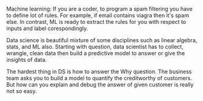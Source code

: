 Machine learning: If you are a coder, to program a spam filtering you have to define lot of rules. For example, if email contains viagra then it's spam else.
In contrast, ML is ready to extract the rules for you with respect to inputs and label corespondingly.

Data science is beautiful mixture of some disciplines such as linear algebra, stats, and ML also. Starting with question, data scientist has to collect, wrangle, clean data then build a predictive model to answer or give the insights of data.

The hardest thing in DS is how to answer the Why question. The business team asks you to build a model to quantify the creditworthy of customers. But how can you explain and debug the answer of given customer is really not so easy.
